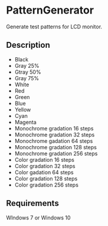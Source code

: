 # PatternGenerator
Generate test patterns for LCD monitor.

## Description
* Black
* Gray 25%
*	Gtray 50%
*	Gray 75%
* White
* Red
* Green
* Blue
* Yellow
* Cyan
* Magenta
* Monochrome gradation 16 steps
* Monochrome gradation 32 steps
* Monochrome gadation 64 steps
* Monochrome gradation 128 steps
* Monochrome gradation 256 steps
* Color gradation 16 steps
* Color gradation 32 steps
* Color gadation 64 steps
* Color gradation 128 steps
* Color gradation 256 steps

## Requirements
WIndows 7 or Windows 10
